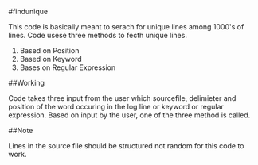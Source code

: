 #findunique

This code is basically meant to serach for unique lines among 1000's of lines.
Code usese three methods to fecth unique lines. 
1. Based on Position
2. Based on Keyword
3. Bases on Regular Expression

##Working

Code takes three input from the user which sourcefile, delimieter and position of the word occuring in the log line or keyword or regular expression. Based on input by the user, one of the three method is called.

##Note

Lines in the source file should be structured not random for this code to work.


